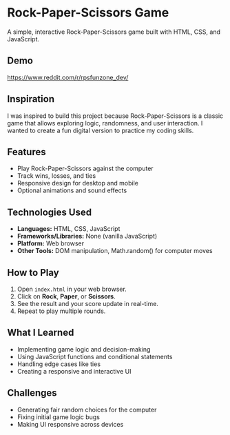 # Rock-Paper-Scissors Game

A simple, interactive Rock-Paper-Scissors game built with HTML, CSS, and JavaScript.

## Demo
https://www.reddit.com/r/rpsfunzone_dev/
## Inspiration
I was inspired to build this project because Rock-Paper-Scissors is a classic game that allows exploring logic, randomness, and user interaction. I wanted to create a fun digital version to practice my coding skills.

## Features
- Play Rock-Paper-Scissors against the computer
- Track wins, losses, and ties
- Responsive design for desktop and mobile
- Optional animations and sound effects

## Technologies Used
- **Languages:** HTML, CSS, JavaScript  
- **Frameworks/Libraries:** None (vanilla JavaScript)  
- **Platform:** Web browser  
- **Other Tools:** DOM manipulation, Math.random() for computer moves

## How to Play
1. Open `index.html` in your web browser.
2. Click on **Rock**, **Paper**, or **Scissors**.
3. See the result and your score update in real-time.
4. Repeat to play multiple rounds.

## What I Learned
- Implementing game logic and decision-making  
- Using JavaScript functions and conditional statements  
- Handling edge cases like ties  
- Creating a responsive and interactive UI

## Challenges
- Generating fair random choices for the computer  
- Fixing initial game logic bugs  
- Making UI responsive across devices

